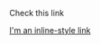 Check this link

[I'm an inline-style link](itms-services://?action=download-manifest&amp;url=https://dl.dropboxusercontent.com/s/yarto0pl9f33uhg/MoveItStaging.plist)
